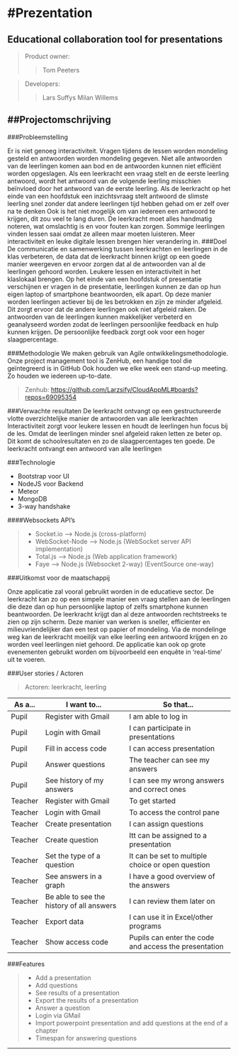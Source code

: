 #Prezentation
==========
Educational collaboration tool for presentations
----------

>Product owner: 
>>Tom Peeters

>Developers:
>>Lars Suffys
>>Milan Willems

##Projectomschrijving
--------------------------


###Probleemstelling

Er is niet genoeg interactiviteit. Vragen tijdens de lessen worden mondeling gesteld en antwoorden worden mondeling gegeven. Niet alle antwoorden van de leerlingen komen aan bod en de antwoorden kunnen niet efficiënt worden opgeslagen. Als een leerkracht een vraag stelt en de eerste leerling antwoord, wordt het antwoord van de volgende leerling misschien beïnvloed door het antwoord van de eerste leerling. Als de leerkracht op het einde van een hoofdstuk een inzichtsvraag stelt antwoord de slimste leerling snel zonder dat andere leerlingen tijd hebben gehad om er zelf over na te denken
Ook is het niet mogelijk om van iedereen een antwoord te krijgen, dit zou veel te lang duren.
De leerkracht moet alles handmatig noteren, wat omslachtig is en voor fouten kan zorgen. Sommige leerlingen vinden lessen saai omdat ze alleen maar moeten luisteren. Meer interactiviteit en leuke digitale lessen brengen hier verandering in.
###Doel
De communicatie en samenwerking tussen leerkrachten en leerlingen in de klas verbeteren, de data dat de leerkracht binnen krijgt op een goede manier weergeven en ervoor zorgen dat al de antwoorden van al de leerlingen gehoord worden. Leukere lessen en interactiviteit in het klaslokaal brengen. Op het einde van een hoofdstuk of presentatie verschijnen er vragen in de presentatie, leerlingen kunnen ze dan op hun eigen laptop of smartphone beantwoorden, elk apart. Op deze manier worden leerlingen actiever bij de les betrokken en zijn ze minder afgeleid. Dit zorgt ervoor dat de andere leerlingen ook niet afgeleid raken.
De antwoorden van de leerlingen kunnen makkelijker verbeterd en geanalyseerd worden zodat de leerlingen persoonlijke feedback en hulp kunnen krijgen. De persoonlijke feedback zorgt ook voor een hoger slaagpercentage.


###Methodologie
We maken gebruik van Agile ontwikkelingsmethodologie.
Onze project management tool is ZenHub, een handige tool die geïntegreerd is in GitHub
Ook houden we elke week een stand-up meeting. Zo houden we iedereen up-to-date.
>Zenhub: https://github.com/Larzsify/CloudAppML#boards?repos=69095354


###Verwachte resultaten
De leerkracht ontvangt op een gestructureerde vlotte overzichtelijke manier de antwoorden van alle leerkrachten
Interactiviteit zorgt voor leukere lessen en houdt de leerlingen hun focus bij de les. Omdat de leerlingen minder snel afgeleid raken letten ze beter op. Dit komt de schoolresultaten en zo de slaagpercentages ten goede. De leerkracht ontvangt een antwoord van alle leerlingen



###Technologie
- Bootstrap voor UI
- NodeJS voor Backend
- Meteor
- MongoDB
- 3-way handshake

####Websockets API’s

>- Socket.io --> Node.js (cross-platform)
>- WebSocket-Node --> Node.js (WebSocket server API implementation) 
>- Total.js --> Node.js (Web application framework)
>- Faye --> Node.js (Websocket 2-way) (EventSource one-way) 


###Uitkomst voor de maatschappij


Onze applicatie zal vooral gebruikt worden in de educatieve sector. De leerkracht kan zo op een simpele manier een vraag stellen aan de leerlingen die deze dan op hun persoonlijke laptop of zelfs smartphone kunnen beantwoorden. De leerkracht krijgt dan al deze antwoorden rechtstreeks te zien op zijn scherm. 
Deze manier van werken is sneller, efficienter en milieuvriendelijker dan een test op papier of mondeling. Via de mondelinge weg kan de leerkracht moeilijk van elke leerling een antwoord krijgen en zo worden veel leerlingen niet gehoord. 
De applicatie kan ook op grote evenementen gebruikt worden om bijvoorbeeld een enquête in ‘real-time’ uit te voeren. 

###User stories / Actoren
>Actoren: leerkracht, leerling

| As a...  | I want to...                              | So that...                                            |
|----------|-------------------------------------------|-------------------------------------------------------|
| Pupil    | Register with Gmail                       | I am able to log in                                   |
| Pupil    | Login with Gmail                          | I can participate in presentations                    |
| Pupil    | Fill in access code                       | I can access presentation                             |
| Pupil    | Answer questions                          | The teacher can see my answers                        |
| Pupil    | See history of my answers                 | I can see my wrong answers and correct ones           |
| Teacher  | Register with Gmail                       | To get started                                        |
| Teacher  | Login with Gmail                          | To access the control pane                            |
| Teacher  | Create presentation                       | I can assign questions                                |
| Teacher  | Create question                           | Itt can be assigned to a presentation                 |
| Teacher  | Set the type of a question                | It can be set to multiple choice or open question     |
| Teacher  | See answers in a graph                    | I have a good overview of the answers                 |
| Teacher  | Be able to see the history of all answers | I can review them later on                            |
| Teacher  | Export data                               | I can use it in Excel/other programs                  |
| Teacher  | Show access code                          | Pupils can enter the code and access the presentation |


###Features
>- Add a presentation
>- Add questions
>- See results of a presentation
>- Export the results of a presentation
>- Answer a question
>- Login via GMail
>- Import powerpoint presentation and add questions at the end of a chapter
>- Timespan for answering questions

 -----------------------------------------------------------
